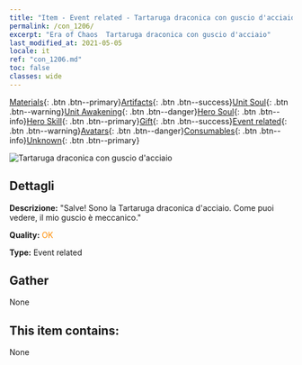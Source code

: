 ```yaml
---
title: "Item - Event related - Tartaruga draconica con guscio d'acciaio"
permalink: /con_1206/
excerpt: "Era of Chaos  Tartaruga draconica con guscio d'acciaio"
last_modified_at: 2021-05-05
locale: it
ref: "con_1206.md"
toc: false
classes: wide
---
```

 [Materials](/ItemsIT/){: .btn .btn--primary}[Artifacts](/ItemsIT/Artifacts/){: .btn .btn--success}[Unit Soul](/ItemsIT/UnitSoul/){: .btn .btn--warning}[Unit Awakening](/ItemsIT/UnitAwakening/){: .btn .btn--danger}[Hero Soul](/ItemsIT/HeroSoul/){: .btn .btn--info}[Hero Skill](/ItemsIT/HeroSkill/){: .btn .btn--primary}[Gift](/ItemsIT/Gift/){: .btn .btn--success}[Event related](/ItemsIT/Events/){: .btn .btn--warning}[Avatars](/ItemsIT/Avatars/){: .btn .btn--danger}[Consumables](/ItemsIT/Consumables/){: .btn .btn--info}[Unknown](/ItemsIT/Unknown/){: .btn .btn--primary}

 ![Tartaruga draconica con guscio d'acciaio](/images/t/i_81521231.png)

## Dettagli
 **Descrizione:** \"Salve! Sono la Tartaruga draconica d'acciaio. Come puoi vedere, il mio guscio è meccanico.\"

 **Quality:** <span style="color: #FF8C00">OK</span>

 **Type:** Event related

## Gather

  None

## This item contains:

  None

